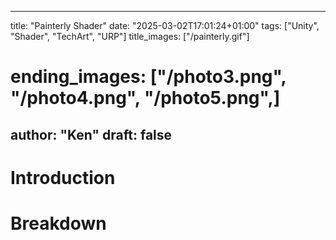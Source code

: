   ---
title: "Painterly Shader"
date: "2025-03-02T17:01:24+01:00"
tags: ["Unity", "Shader", "TechArt", "URP"]
title_images: ["/painterly.gif"]
# ending_images: ["/photo3.png", "/photo4.png", "/photo5.png",]
author: "Ken"
draft: false
---
<!-- introduction -->
<!--more-->
<!-- rest of the content -->
    
# Introduction
# Breakdown


